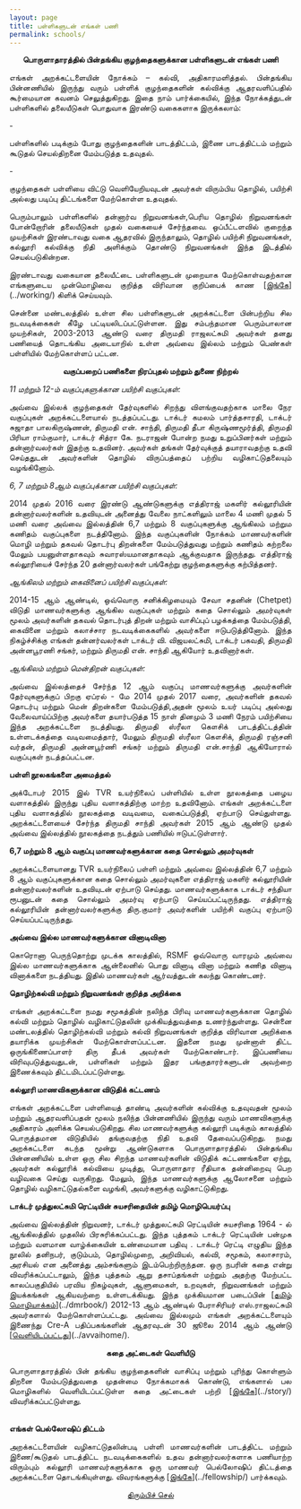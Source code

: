```yaml
---
layout: page
title: பள்ளிகளுடன் எங்கள் பணி
permalink: schools/
---
```


<p style="text-align: center;"><strong>பொருளாதாரத்தில் பின்தங்கிய குழந்தைகளுக்கான பள்ளிகளுடன் எங்கள் பணி</strong></p>

<p style="text-align:justify; text-justify: inter-word">எங்கள் அறக்கட்டளையின்  நோக்கம் – கல்வி, அதிகாரமளித்தல்.  பின்தங்கிய பின்னணியில் இருந்து வரும் பள்ளிக் குழந்தைகளின் கல்விக்கு ஆதரவளிப்பதில் கூர்மையான கவனம் செலுத்துகிறது. இதை நாம் பார்க்கையில், இந்த நோக்கத்துடன் பள்ளிகளில் தலையீடுகள் பொதுவாக இரண்டு வகைகளாக இருக்கலாம்:</p>
 - <p style="text-align:justify; text-justify: inter-word">பள்ளிகளில் படிக்கும் போது குழந்தைகளின் பாடத்திட்டம், இணை பாடத்திட்டம் மற்றும் கூடுதல் செயல்திறனை மேம்படுத்த உதவுதல்.</p>
 - <p style="text-align:justify; text-justify: inter-word">குழந்தைகள் பள்ளியை விட்டு வெளியேறியவுடன் அவர்கள் விரும்பிய தொழில், பயிற்சி அல்லது படிப்பு திட்டங்களை மேற்கொள்ள உதவுதல்.</p>
<p style="text-align:justify; text-justify: inter-word">பெரும்பாலும் பள்ளிகளில் தன்னார்வ நிறுவனங்கள்,பெரிய தொழில்  நிறுவனங்கள் போன்றோரின்  தலையீடுகள்  முதல் வகையைச் சேர்ந்தவை. ஒப்பீட்டளவில் குறைந்த முயற்சிகள் இரண்டாவது வகை ஆதரவில் இருந்தாலும், தொழில் பயிற்சி நிறுவனங்கள்,   கல்லூரி கல்விக்கு நிதி அளிக்கும் தொண்டு நிறுவனங்கள் இந்த இடத்தில் செயல்படுகின்றன.</p>

<p style="text-align:justify; text-justify: inter-word">இரண்டாவது வகையான தலையீட்டை பள்ளிகளுடன் முறையாக மேற்கொள்வதற்கான எங்களுடைய முன்மொழிவை குறித்த விரிவான குறிப்பைக் காண [<span style="text-decoration: underline">இங்கே</span>](../working/) கிளிக் செய்யவும்.</p>

<p style="text-align:justify; text-justify: inter-word">சென்னை மண்டலத்தில் உள்ள சில பள்ளிகளுடன் அறக்கட்டளை பின்பற்றிய சில நடவடிக்கைகள் கீழே பட்டியலிடப்பட்டுள்ளன. இது சம்பந்தமான பெரும்பாலான முயற்சிகள், 2003-2013 ஆண்டு வரை திருமதி ராஜலட்சுமி அவர்கள் தனது பணியைத் தொடங்கிய அடையாறில் உள்ள அவ்வை இல்லம் மற்றும் பெண்கள் பள்ளியில் மேற்கொள்ளப் பட்டன.</p>

<p style="text-align: center;"><strong>வகுப்பறைப் பணிகளை நிரப்புதல் மற்றும் துணை நிற்றல்</strong></p>

<em>11 மற்றும் 12-ம் வகுப்புகளுக்கான பயிற்சி வகுப்புகள்:</em>
<br>

<p style="text-align:justify; text-justify: inter-word">அவ்வை இல்லக் குழந்தைகள் தேர்வுகளில் சிறந்து விளங்குவதற்காக மாலை நேர வகுப்புகள்  அறக்கட்டளையால் நடத்தப்பட்டது. டாக்டர் கமலம் பார்த்தசாரதி, டாக்டர் சுஜாதா பாலகிருஷ்ணன், திருமதி என். சாந்தி, திருமதி தீபா கிருஷ்ணமூர்த்தி, திருமதி பிரியா ராம்குமார், டாக்டர் சித்ரா கே. நடராஜன் போன்ற நமது உறுப்பினர்கள் மற்றும் தன்னார்வலர்கள் இதற்கு உதவினர். அவர்கள் தங்கள்  தேர்வுக்குத் தயாராவதற்கு உதவி செய்ததுடன் அவர்களின் தொழில் விருப்பத்தைப் பற்றிய வழிகாட்டுதலையும் வழங்கினோம்.</p>

<em>6, 7 மற்றும் 8ஆம் வகுப்புக்கான பயிற்சி வகுப்புகள்:</em>
<br>

<p style="text-align:justify; text-justify: inter-word">2014 முதல் 2016 வரை இரண்டு ஆண்டுகளுக்கு எத்திராஜ் மகளிர் கல்லூரியின் தன்னார்வலர்களின் உதவியுடன் அனைத்து வேலை நாட்களிலும் மாலை 4 மணி முதல் 5 மணி வரை அவ்வை இல்லத்தின் 6,7 மற்றும் 8 வகுப்புகளுக்கு ஆங்கிலம் மற்றும கணிதம் வகுப்புகளை நடத்தினோம்.  இந்த வகுப்புகளின் நோக்கம் மாணவர்களின் மொழி மற்றும் தகவல் தொடர்பு திறன்களை மேம்படுத்துவது மற்றும் கணிதம் கற்றலை மேலும் பயனுள்ளதாகவும் சுவாரஸ்யமானதாகவும் ஆக்குவதாக இருந்தது. எத்திராஜ் கல்லூரியைச் சேர்ந்த 20 தன்னார்வலர்கள் பங்கேற்று குழந்தைகளுக்கு கற்பித்தனர்.</p>

<em>ஆங்கிலம் மற்றும் கைவினைப் பயிற்சி வகுப்புகள்:</em>
<br>

<p style="text-align:justify; text-justify: inter-word">2014-15 ஆம் ஆண்டில், ஒவ்வொரு சனிக்கிழமையும் சேவா சதனின் (Chetpet) விடுதி மாணவர்களுக்கு ஆங்கில வகுப்புகள் மற்றும் கதை சொல்லும் அமர்வுகள் மூலம் அவர்களின் தகவல் தொடர்புத் திறன் மற்றும் வாசிப்புப் பழக்கத்தை மேம்படுத்தி, கைவினை மற்றும் கலாச்சார நடவடிக்கைகளில் அவர்களை ஈடுபடுத்தினோம். இந்த நிகழ்ச்சிக்கு எங்கள் தன்னர்வலர்கள்  டாக்டர் வி. விஜயலட்சுமி, டாக்டர் பகவதி, திருமதி அன்னபூரணி சங்கர், மற்றும் திருமதி என். சாந்தி ஆகியோர் உதவினார்கள்.</p>

<em>ஆங்கிலம் மற்றும் மென்திறன் வகுப்புகள்:</em>
<br>

<p style="text-align:justify; text-justify: inter-word">அவ்வை இல்லத்தைச் சேர்ந்த 12 ஆம் வகுப்பு மாணவர்களுக்கு அவர்களின் தேர்வுகளுக்குப் பிறகு ஏப்ரல் - மே 2014 முதல் 2017 வரை, அவர்களின் தகவல் தொடர்பு மற்றும் மென் திறன்களை மேம்படுத்தி,அதன் மூலம் உயர் படிப்பு அல்லது வேலைவாய்ப்பிற்கு அவர்களை தயார்படுத்த  15 நாள் தினமும் 3 மணி நேரம் பயிற்சியை இந்த அறக்கட்டளை நடத்தியது. திருமதி ஸ்ரீலா கௌசிக் பாடத்திட்டத்தின் உள்ளடக்கத்தை வடிவமைத்தார், மேலும் திருமதி ஸ்ரீலா கௌசிக், திருமதி ரஞ்சனி வர்தன், திருமதி அன்னபூர்ணி சங்கர் மற்றும் திருமதி என்.சாந்தி ஆகியோரால் வகுப்புகள் நடத்தப்பட்டன.</p>

<strong>பள்ளி நூலகங்களை அமைத்தல்</strong>
<br>

<p style="text-align:justify; text-justify: inter-word">அக்டோபர் 2015 இல் TVR உயர்நிலைப் பள்ளியில் உள்ள நூலகத்தை பழைய வளாகத்தில் இருந்து புதிய வளாகத்திற்கு மாற்ற உதவினோம். எங்கள் அறக்கட்டளை புதிய வளாகத்தில் நூலகத்தை வடிவமை, வகைப்படுத்தி, ஏற்பாடு செய்துள்ளது. அறக்கட்டளையைச் சேர்ந்த திருமதி சாந்தி அவர்கள் 2015 ஆம் ஆண்டு முதல் அவ்வை இல்லத்தில் நூலகத்தை  நடத்தும் பணியில் ஈடுபட்டுள்ளார்.</p>

<strong>6,7 மற்றும் 8 ஆம் வகுப்பு மாணவர்களுக்கான கதை சொல்லும் அமர்வுகள்</strong>
<br>

<p style="text-align:justify; text-justify: inter-word">அறக்கட்டளையானது TVR உயர்நிலைப் பள்ளி மற்றும் அவ்வை இல்லத்தின் 6,7 மற்றும் 8 ஆம் வகுப்புகளுக்கான கதை சொல்லும் அமர்வுகளை எத்திராஜ் மகளிர் கல்லூரியின் தன்னார்வலர்களின் உதவியுடன் ஏற்பாடு செய்தது. மாணவர்களுக்காக டாக்டர் சந்தியா ரூபனுடன் கதை சொல்லும் அமர்வு ஏற்பாடு செய்யப்பட்டிருந்தது. எத்திராஜ் கல்லூரியின் தன்னார்வலர்களுக்கு திரு.குமார் அவர்களின் பயிற்சி வகுப்பு ஏற்பாடு செய்யப்பட்டிருந்தது.</p>

<strong>அவ்வை இல்ல மாணவர்களுக்கான வினாடிவினா</strong>
<br>

<p style="text-align:justify; text-justify: inter-word">கொரொனா பெருந்தொற்று முடக்க காலத்தில், RSMF  ஒவ்வொரு வாரமும் அவ்வை இல்ல மாணவர்களுக்காக ஆன்லைனில் பொது வினாடி வினா மற்றும் கணித வினாடி வினாக்களை நடத்தியது. இதில் மாணவர்கள் ஆர்வத்துடன் கலந்து கொண்டனர்.</p>

<strong>தொழிற்கல்வி மற்றும் நிறுவனங்கள் குறித்த அறிக்கை</strong>
<br>

<p style="text-align:justify; text-justify: inter-word">எங்கள் அறக்கட்டளை நமது சமூகத்தின் நலிந்த பிரிவு மாணவர்களுக்கான தொழில் கல்வி மற்றும் தொழில் வழிகாட்டுதலின் முக்கியத்துவத்தை உணர்ந்துள்ளது. சென்னை மண்டலத்தில் தொழிற்கல்வி மற்றும் கல்வி நிறுவனங்கள் குறித்த விரிவான அறிக்கை தயாரிக்க முயற்சிகள் மேற்கொள்ளப்பட்டன.  இதனை நமது முன்னாள் திட்ட ஒருங்கிணைப்பாளர் திரு தீபக் அவர்கள் மேற்கொண்டார். இப்பணியை விரிவுபடுத்துவதுடன், பள்ளிகள் மற்றும் இதர பங்குதாரர்களுடன் அவற்றை இணைக்கவும் திட்டமிடப்பட்டுள்ளது.</p>

<strong>கல்லூரி மாணவிகளுக்கான விடுதிக் கட்டணம்</strong>
<br>

<p style="text-align:justify; text-justify: inter-word">எங்கள் அறக்கட்டளை பள்ளியைத் தாண்டி அவர்களின் கல்விக்கு உதவுவதன் மூலம் மற்றும் ஆதரவளிப்பதன் மூலம் நலிந்த  பின்னணியில் இருந்து வரும் மாணவிகளுக்கு அதிகாரம் அளிக்க செயல்படுகிறது. சில மாணவர்களுக்கு கல்லூரி படிக்கும் காலத்தில் பொருத்தமான விடுதியில் தங்குவதற்கு நிதி உதவி தேவைப்படுகிறது. நமது அறக்கட்டளை கடந்த மூன்று ஆண்டுகளாக பொருளாதாரத்தில் பின்தங்கிய பின்னணியில் உள்ள ஒரு சில சிறந்த மாணவர்களின் விடுதிக் கட்டணங்களை ஏற்று, அவர்கள் கல்லூரிக் கல்வியை முடித்து, பொருளாதார ரீதியாக தன்னிறைவு பெற வழிவகை செய்து வருகிறது. மேலும், இந்த மாணவர்களுக்கு ஆலோசனை மற்றும் தொழில் வழிகாட்டுதல்களை வழங்கி, அவர்களுக்கு வழிகாட்டுகிறது.</p>

<strong>டாக்டர் முத்துலட்சுமி ரெட்டியின் சுயசரிதையின் தமிழ் மொழிபெயர்ப்பு</strong>
<br>

<p style="text-align:justify; text-justify: inter-word">அவ்வை இல்லத்தின் நிறுவனர், டாக்டர் முத்துலட்சுமி ரெட்டியின் சுயசரிதை 1964 - ல் ஆங்கிலத்தில் முதலில் பிரசுரிக்கப்பட்டது. இந்த புத்தகம்  டாக்டர் ரெட்டியின் பன்முக மற்றும் வளமான வாழ்க்கையின் உண்மையான பதிவு . டாக்டர் ரெட்டி எழுதிய இந்த நூலில் தனிநபர், குடும்பம், தொழில்முறை, அறிவியல், கல்வி, சமூகம், கலாசாரம், அரசியல் என அனைத்து அம்சங்களும் இடம்பெற்றிருந்தன. ஒரு நபரின் கதை என்று விவரிக்கப்பட்டாலும், இந்த புத்தகம் ஆறு தசாப்தங்கள் மற்றும் அதற்கு மேற்பட்ட காலப்பகுதியில் பரவிய நிகழ்வுகள், ஆளுமைகள், உறவுகள், நிறுவனங்கள் மற்றும் இயக்கங்கள் ஆகியவற்றை உள்ளடக்கியது. இந்த முக்கியமான படைப்பின் [<span style="text-decoration: underline">தமிழ் மொழியாக்கம்</span>](../dmrbook/) 2012-13 ஆம் ஆண்டில் பேராசிரியர் எஸ்.ராஜலட்சுமி அவர்களால் மேற்கொள்ளப்பட்டது. அவ்வை இல்லமும் எங்கள் அறக்கட்டளையும் இணைந்து Cre-A பதிப்பகங்களின் ஆதரவுடன் 30 ஜூலை  2014 ஆம் ஆண்டு  [<span style="text-decoration: underline">வெளியிடப்பட்டது</span>](../avvaihome/).</p>

<p style="text-align: center;"><strong>கதை அட்டைகள் வெளியீடு</strong></p>

<p style="text-align:justify; text-justify: inter-word">பொருளாதாரத்தில் பின் தங்கிய  குழந்தைகளின் வாசிப்பு மற்றும் புரிந்து கொள்ளும் திறனை மேம்படுத்துவதை முதன்மை நோக்கமாகக் கொண்டு, எங்களால் பல மொழிகளில் வெளியிடப்பட்டுள்ள கதை அட்டைகள்  பற்றி  [<span style="text-decoration: underline">இங்கே</span>](../story/) விவரிக்கப்பட்டுள்ளது.</p>

<br>
<strong>எங்கள் பெல்லோஷிப் திட்டம்</strong>
<br>

<p style="text-align:justify; text-justify: inter-word">அறக்கட்டளையின் வழிகாட்டுதலின்படி பள்ளி மாணவர்களின் பாடத்திட்ட மற்றும் இணை/கூடுதல் பாடத்திட்ட நடவடிக்கைகளில் உதவ தன்னார்வலர்களாக பணியாற்ற விரும்பும் கல்லூரி மாணவர்களுக்காக ஒரு மாணவர் பெல்லோஷிப் திட்டத்தை அறக்கட்டளை தொடங்கியுள்ளது. விவரங்களுக்கு [<span style="text-decoration: underline">இங்கே</span>](../fellowship/) பார்க்கவும்.</p>

<p style="text-align: center;"><a href="#" onClick="history.go(-1)">திரும்பிச் செல்</a></p>

